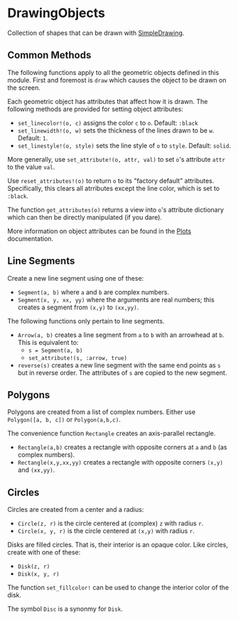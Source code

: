 # DrawingObjects

Collection of shapes that can be drawn with [SimpleDrawing](https://github.com/scheinerman/SimpleDrawing.jl).


## Common Methods

The following functions apply to all the geometric objects defined in this module. First and foremost is `draw` which causes the object to be drawn on the screen.

Each geometric object has attributes that affect how it is drawn. The following methods are provided for setting object attributes:
* `set_linecolor!(o, c)` assigns the color `c` to `o`. Default: `:black`
* `set_linewidth!(o, w)` sets the thickness of the lines drawn to be `w`. Default: `1`. 
* `set_linestyle!(o, style)` sets the line style of `o` to `style`. Default: `solid`. 

More generally, use `set_attribute!(o, attr, val)` to set `o`'s attribute `attr` to the value `val`. 

Use `reset_attributes!(o)` to return `o` to its "factory default" attributes. Specifically, this clears all atrributes except the line color, which is set to `:black`. 

The function `get_attributes(o)` returns a view into `o`'s attribute dictionary which can then be directly manipulated (if you dare).

More information on object attributes can be found in the [Plots](https://docs.juliaplots.org/stable/generated/attributes_series/) documentation. 


## Line Segments

Create a new line segment using one of these:
* `Segment(a, b)` where `a` and `b` are complex numbers.
* `Segment(x, y, xx, yy)` where the arguments are real numbers; this creates a segment from `(x,y)` to `(xx,yy)`.

The following functions only pertain to line segments.
* `Arrow(a, b)` creates a line segment from `a` to `b` with an arrowhead at `b`. This is equivalent to:
    * `s = Segment(a, b)`
    * `set_attribute!(s, :arrow, true)`
* `reverse(s)` creates a new line segment with the same end points as `s` but in reverse order. The attributes of `s` are copied to the new segment.

## Polygons

Polygons are created from a list of complex numbers. Either use `Polygon([a, b, c])` or `Polygon(a,b,c)`.

The convenience function `Rectangle` creates an axis-parallel rectangle. 
* `Rectangle(a,b)` creates a rectangle with opposite corners at `a` and `b` (as complex numbers).
* `Rectangle(x,y,xx,yy)` creates a rectangle with opposite corners `(x,y)` and `(xx,yy)`. 

## Circles

Circles are created from a center and a radius:
* `Circle(z, r)` is the circle centered at (complex) `z` with radius `r`. 
* `Circle(x, y, r)` is the circle centered at `(x,y)` with radius `r`. 

Disks are filled circles. That is, their interior is an opaque color. Like circles, create with one of these:
* `Disk(z, r)`
* `Disk(x, y, r)`

The function `set_fillcolor!` can be used to change the interior color of the disk. 

The symbol `Disc` is a synonmy for `Disk`.